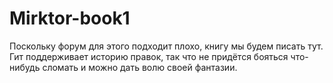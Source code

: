 Mirktor-book1
=============
Поскольку форум для этого подходит плохо, книгу мы будем писать тут. Гит поддерживает историю правок, так что не придётся бояться что-нибудь сломать и можно дать волю своей фантазии.
